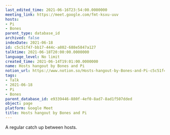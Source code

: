 ```yaml
---
last_edited_time: 2021-06-16T23:54:00.0000000
meeting_link: https://meet.google.com/fmt-ksxu-uuv
hosts:
- Pi
- Bones
parent_type: database_id
archived: false
indexDate: 2021-06-18
id: c5c51f47-bb17-444c-a802-688e5847a127
talktime: 2021-06-18T20:00:00.0000000
language_level: No limit
created_time: 2021-06-14T19:01:00.0000000
name: Hosts hangout by Bones and Pi
notion_url: https://www.notion.so/Hosts-hangout-by-Bones-and-Pi-c5c51f47bb17444ca802688e5847a127
tags:
- Talk
- 2021-06-18
- Pi
- Bones
parent_database_id: e9339446-880f-4ef0-8ad7-8ad1f507dded
object: page
platform: Google Meet
title: Hosts hangout by Bones and Pi
---
```


A regular catch up between hosts.


